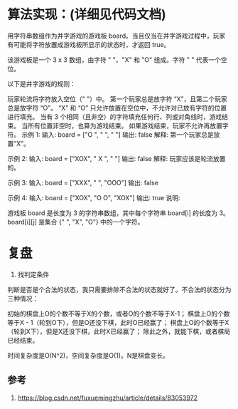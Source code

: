 # 算法实现：(详细见代码文档) #
用字符串数组作为井字游戏的游戏板 board。当且仅当在井字游戏过程中，玩家有可能将字符放置成游戏板所显示的状态时，才返回 true。

该游戏板是一个 3 x 3 数组，由字符 " "，"X" 和 "O" 组成。字符 " " 代表一个空位。

以下是井字游戏的规则：

玩家轮流将字符放入空位（" "）中。
第一个玩家总是放字符 “X”，且第二个玩家总是放字符 “O”。
“X” 和 “O” 只允许放置在空位中，不允许对已放有字符的位置进行填充。
当有 3 个相同（且非空）的字符填充任何行、列或对角线时，游戏结束。
当所有位置非空时，也算为游戏结束。
如果游戏结束，玩家不允许再放置字符。
示例 1:
输入: board = ["O  ", "   ", "   "]
输出: false
解释: 第一个玩家总是放置“X”。

示例 2:
输入: board = ["XOX", " X ", "   "]
输出: false
解释: 玩家应该是轮流放置的。

示例 3:
输入: board = ["XXX", "   ", "OOO"]
输出: false

示例 4:
输入: board = ["XOX", "O O", "XOX"]
输出: true
说明:

游戏板 board 是长度为 3 的字符串数组，其中每个字符串 board[i] 的长度为 3。
 board[i][j] 是集合 {" ", "X", "O"} 中的一个字符。

# 复盘 #

1. 找判定条件

判断是否是个合法的状态，我只需要排除不合法的状态就好了。不合法的状态分为三种情况：

初始的棋盘上O的个数不等于X的个数，或者O的个数不等于X-1；
棋盘上O的个数等于X - 1（轮到O下），但是O还没下棋，此时O已经赢了；
棋盘上O的个数等于X（轮到X下），但是X还没下棋，此时X已经赢了；
除此之外，就能下棋，或者棋局已经结束。

时间复杂度是O(N^2)，空间复杂度是O(1)。N是棋盘变长。



## 参考
1. https://blog.csdn.net/fuxuemingzhu/article/details/83053972
